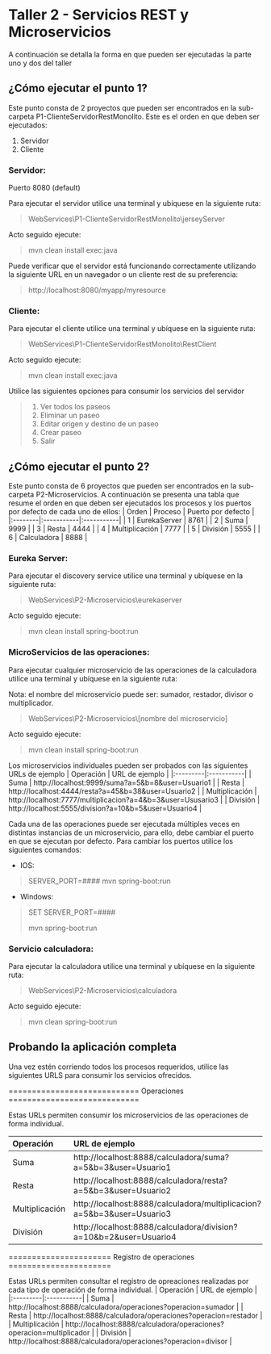 # Taller 2 - Servicios REST y Microservicios
A continuación se detalla la forma en que pueden ser ejecutadas la parte uno y dos del taller

## ¿Cómo ejecutar el punto 1?
Este punto consta de 2 proyectos que pueden ser encontrados en la sub-carpeta P1-ClienteServidorRestMonolito. Este es el orden en que deben ser ejecutados: 
1. Servidor
2. Cliente

### Servidor: 
Puerto 8080 (default)

Para ejecutar el servidor utilice una terminal y ubíquese en la siguiente ruta: 
> WebServices\P1-ClienteServidorRestMonolito\jerseyServer  

Acto seguido ejecute:
> mvn clean install exec:java

Puede verificar que el servidor está funcionando correctamente utilizando la siguiente URL en un navegador o un cliente rest de su preferencia:
> http://localhost:8080/myapp/myresource

### Cliente:
Para ejecutar el cliente utilice una terminal y ubíquese en la siguiente ruta: 
> WebServices\P1-ClienteServidorRestMonolito\RestClient

Acto seguido ejecute:
> mvn clean install exec:java

Utilice las siguientes opciones para consumir los servicios del servidor
> 1. Ver todos los paseos
> 2. Eliminar un paseo 
> 3. Editar origen y destino de un paseo
> 4. Crear paseo
> 5. Salir
> 

## ¿Cómo ejecutar el punto 2?
Este punto consta de 6 proyectos que pueden ser encontrados en la sub-carpeta P2-Microservicios.
A continuación se presenta una tabla que resume el orden en que deben ser ejecutados los procesos y los puertos por defecto de cada uno de ellos:
| Orden | Proceso | Puerto por defecto |
|:--------|:-----------|:-----------|
| 1 | EurekaServer | 8761 |
| 2 | Suma | 9999 |
| 3 | Resta | 4444 |
| 4 | Multiplicación | 7777 |
| 5 | División | 5555 |
| 6 | Calculadora | 8888 |

### Eureka Server:
Para ejecutar el discovery service utilice una terminal y ubíquese en la siguiente ruta: 
> WebServices\P2-Microservicios\eurekaserver

Acto seguido ejecute:
> mvn clean install spring-boot:run

### MicroServicios de las operaciones:
Para ejecutar cualquier microservicio de las operaciones de la calculadora utilice una terminal y ubíquese en la siguiente ruta: 

Nota: el nombre del microservicio puede ser: sumador, restador, divisor o multiplicador.
> WebServices\P2-Microservicios\\[nombre del microservicio]

Acto seguido ejecute:
> mvn clean install spring-boot:run

Los microservicios individuales pueden ser probados con las siguientes URLs de ejemplo
| Operación | URL de ejemplo |
|:---------|:-----------|
| Suma | http://localhost:9999/suma?a=5&b=8&user=Usuario1 |
| Resta | http://localhost:4444/resta?a=45&b=38&user=Usuario2 |
| Multiplicación | http://localhost:7777/multiplicacion?a=4&b=3&user=Ususario3 |
| División | http://localhost:5555/division?a=10&b=5&user=Usuario4 |

Cada una de las operaciones puede ser ejecutada múltiples veces en distintas instancias de un microservicio, para ello, debe cambiar el puerto en que se ejecutan por defecto.
Para cambiar los puertos utilice los siguientes comandos:

* IOS: 
> SERVER_PORT=#### mvn spring-boot:run

* Windows:
> SET SERVER_PORT=####
> 
> mvn spring-boot:run


### Servicio calculadora:
Para ejecutar la calculadora utilice una terminal y ubíquese en la siguiente ruta: 
> WebServices\P2-Microservicios\calculadora

Acto seguido ejecute:
> mvn clean spring-boot:run


## Probando la aplicación completa 
Una vez estén corriendo todos los procesos requeridos, utilice las siguientes URLS para consumir los servicios ofrecidos.

============================ Operaciones ============================

Estas URLs permiten consumir los microservicios de las operaciones de forma individual.

| Operación | URL de ejemplo |
|:---------|:-----------|
| Suma | http://localhost:8888/calculadora/suma?a=5&b=3&user=Usuario1 |
| Resta | http://localhost:8888/calculadora/resta?a=5&b=3&user=Usuario2 |
| Multiplicación | http://localhost:8888/calculadora/multiplicacion?a=5&b=3&user=Usuario3 |
| División | http://localhost:8888/calculadora/division?a=10&b=2&user=Usuario4 |



====================== Registro de operaciones ====================== 

Estas URLs permiten consultar el registro de opreaciones realizadas por cada tipo de operación de forma individual.
| Operación | URL de ejemplo |
|:---------|:-----------|
| Suma | http://localhost:8888/calculadora/operaciones?operacion=sumador |
| Resta | http://localhost:8888/calculadora/operaciones?operacion=restador |
| Multiplicación | http://localhost:8888/calculadora/operaciones?operacion=multiplicador |
| División | http://localhost:8888/calculadora/operaciones?operacion=divisor |



